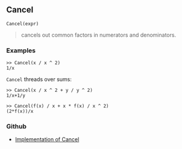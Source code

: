 ## Cancel

```
Cancel(expr)
```

> cancels out common factors in numerators and denominators.

### Examples

```
>> Cancel(x / x ^ 2)
1/x
```

`Cancel` threads over sums:

```
>> Cancel(x / x ^ 2 + y / y ^ 2)
1/x+1/y
 
>> Cancel(f(x) / x + x * f(x) / x ^ 2)
(2*f(x))/x
```

### Github

* [Implementation of Cancel](https://github.com/axkr/symja_android_library/blob/master/symja_android_library/matheclipse-core/src/main/java/org/matheclipse/core/builtin/Algebra.java#L532) 
